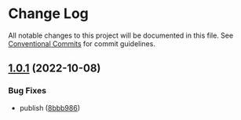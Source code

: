 # Change Log

All notable changes to this project will be documented in this file.
See [Conventional Commits](https://conventionalcommits.org) for commit guidelines.

## [1.0.1](https://github.com/Nangxif/lerna-monorepo/compare/v1.0.0...v1.0.1) (2022-10-08)


### Bug Fixes

* publish ([8bbb986](https://github.com/Nangxif/lerna-monorepo/commit/8bbb986244958a03fc8c01b34167705a9b2f5415))
